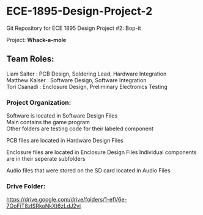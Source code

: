 # ECE-1895-Design-Project-2
Git Repository for ECE 1895 Design Project #2: Bop-it

Project: **Whack-a-mole**

## Team Roles:
Liam Salter    : PCB Design, Soldering Lead, Hardware Integration\
Matthew Kaiser : Software Design, Software Integration\
Tori Csanadi   : Enclosure Design, Preliminary Electronics Testing

### Project Organization:
Software is located in Software Design Files\
	Main contains the game program\
	Other folders are testing code for their labeled component

PCB files are located in Hardware Design Files

Enclosure files are located in Enclosure Design Files
	Individual components are in their seperate subfolders

Audio files that were stored on the SD card located in Audio Files
	
### Drive Folder:
https://drive.google.com/drive/folders/1-efV6e-7OoFiT8zlSRkoNkXt6zLdJ2vi
